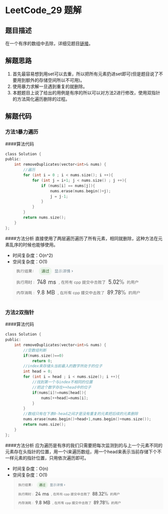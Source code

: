 # LeetCode_29 题解
## 题目描述
在一个有序的数组中去除，详细见题目[链接](https://leetcode-cn.com/problems/remove-duplicates-from-sorted-array/)。
## 解题思路
1. 首先最容易想到用set可以去重，所以把所有元素扔进set即可(但是题目说了不要用到额外的存储空间所以不可用)。
2. 使用暴力求解一旦遇到重复的就删除。
3. 本题题目上说了给出的用例是有序的所以可以对方法2进行修改，使用双指针的方法简化遍历删除的过程。
## 解题代码
### 方法1暴力遍历
####算法代码
```c
class Solution {
public:
    int removeDuplicates(vector<int>& nums) {
        //遍历
        for (int i = 0 ; i < nums.size(); i ++){
            for (int j = i+1; j < nums.size() ; j ++){
                if (nums[i] == nums[j]){
                    nums.erase(nums.begin()+j);
                    j = j-1;
                }
            }
        }
        return nums.size();
    }
};
```
####方法分析
直接使用了两层遍历遍历了所有元素，相同就删除，这种方法在元素乱序的时候也能够使用。
- 时间复杂度：O(n^2)
- 空间复杂度：O(1)
![code1](./jpg/code1.png)
### 方法2双指针
####算法代码
```c
class Solution {
public:
    int removeDuplicates(vector<int>& nums) {
        //空数组判断
        if(nums.size()==0)
            return 0;
        //index来存储头当前最入的数字所处于的位子
        int head = 0;
        for (int i = head ; i < nums.size(); i ++){
            //找到第一个与index不相同的位置
            //把这个数字存在++head中的位子
            if(nums[i]!=nums[head]){
                nums[++head]=nums[i];
            }
        }
        //数组只有在下表0-head之间才是没有重复的元素把后续的元素删除
        nums.erase(nums.begin()+head+1,nums.begin()+nums.size());
        return nums.size();
    }
};
```
####方法分析
应为遍历是有序的我们只需要把每次监测到的与上一个元素不同的元素存在头指针的位置，用一个i来遍历数组，用一个head来表示当前存储下个不一样元素的指针位置，只用依次遍历即可。
- 时间复杂度：O(n)
- 空间复杂度：O(1)
![code2](./jpg/code2.png)

